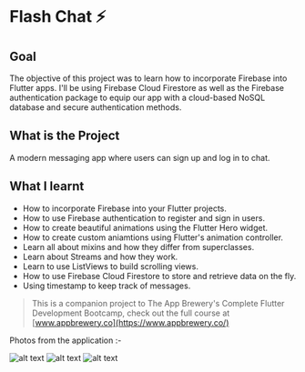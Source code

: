 # Flash Chat ⚡️

## Goal

The objective of this project was to learn how to incorporate Firebase into Flutter apps. I'll be using Firebase Cloud Firestore as well as the Firebase authentication package to equip our app with a cloud-based NoSQL database and secure authentication methods. 


## What is the Project

A modern messaging app where users can sign up and log in to chat.


## What I learnt

- How to incorporate Firebase into your Flutter projects.
- How to use Firebase authentication to register and sign in users.
- How to create beautiful animations using the Flutter Hero widget.
- How to create custom aniamtions using Flutter's animation controller. 
- Learn all about mixins and how they differ from superclasses.
- Learn about Streams and how they work.
- Learn to use ListViews to build scrolling views.
- How to use Firebase Cloud Firestore to store and retrieve data on the fly.
- Using timestamp to keep track of messages. 



>This is a companion project to The App Brewery's Complete Flutter Development Bootcamp, check out the full course at [www.appbrewery.co](https://www.appbrewery.co/)

Photos from the application :-

![alt text](https://i.ibb.co/frmnDtW/Screenshot-2020-11-17-at-3-51-07-PM.png)
![alt text](https://i.ibb.co/3Tqf84f/Screenshot-2020-11-17-at-3-51-44-PM.png)
![alt text](https://i.ibb.co/ggSXk2m/Screenshot-2020-11-17-at-3-52-52-PM.png)

